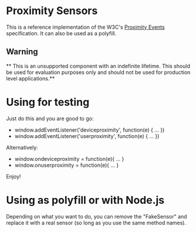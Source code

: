 # Proximity Sensors

This is a reference implementation of the W3C's [Proximity Events](http://dvcs.w3.org/hg/dap/raw-file/tip/proximity/Overview.html) specification. It can also be used as a polyfill. 

## Warning
** This is an unsupported component with an indefinite lifetime. 
This should be used for evaluation purposes only and should not be used for production level applications.**


# Using for testing

Just do this and you are good to go: 

 * window.addEventListener('deviceproximity', function(e) { ... })
 * window.addEventListener('userproximity', function(e) { ... })
 
Alternatively: 
  
 * window.ondeviceproximity = function(e){ ... }
 * window.onuserproximity = function(e){ ... }


Enjoy! 

# Using as polyfill or with Node.js
Depending on what you want to do, you can remove the "FakeSensor" and replace it with a real sensor (so long as you use the same method names). 

